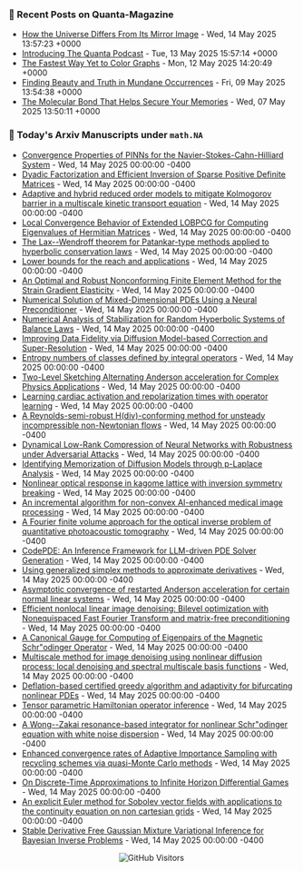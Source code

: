 ### 📝 Recent Posts on Quanta-Magazine
<!-- quanta starts -->
* <a href="https://www.quantamagazine.org/how-the-universe-differs-from-its-mirror-image-20250514/">How the Universe Differs From Its Mirror Image</a> - Wed, 14 May 2025 13:57:23 +0000
* <a href="https://www.quantamagazine.org/introducing-the-quanta-podcast-20250513/">Introducing The Quanta Podcast</a> - Tue, 13 May 2025 15:57:14 +0000
* <a href="https://www.quantamagazine.org/the-fastest-way-yet-to-color-graphs-20250512/">The Fastest Way Yet to Color Graphs</a> - Mon, 12 May 2025 14:20:49 +0000
* <a href="https://www.quantamagazine.org/finding-beauty-and-truth-in-mundane-occurrences-20250509/">Finding Beauty and Truth in Mundane Occurrences</a> - Fri, 09 May 2025 13:54:38 +0000
* <a href="https://www.quantamagazine.org/the-molecular-bond-that-helps-secure-your-memories-20250507/">The Molecular Bond That Helps Secure Your Memories</a> - Wed, 07 May 2025 13:50:11 +0000
<!-- quanta ends -->


### 📝 Today's Arxiv Manuscripts under ``math.NA``
<!-- arxiv-math-na starts -->
* <a href="https://arxiv.org/abs/2505.07964">Convergence Properties of PINNs for the Navier-Stokes-Cahn-Hilliard System</a> - Wed, 14 May 2025 00:00:00 -0400
* <a href="https://arxiv.org/abs/2505.08144">Dyadic Factorization and Efficient Inversion of Sparse Positive Definite Matrices</a> - Wed, 14 May 2025 00:00:00 -0400
* <a href="https://arxiv.org/abs/2505.08214">Adaptive and hybrid reduced order models to mitigate Kolmogorov barrier in a multiscale kinetic transport equation</a> - Wed, 14 May 2025 00:00:00 -0400
* <a href="https://arxiv.org/abs/2505.08218">Local Convergence Behavior of Extended LOBPCG for Computing Eigenvalues of Hermitian Matrices</a> - Wed, 14 May 2025 00:00:00 -0400
* <a href="https://arxiv.org/abs/2505.08387">The Lax--Wendroff theorem for Patankar-type methods applied to hyperbolic conservation laws</a> - Wed, 14 May 2025 00:00:00 -0400
* <a href="https://arxiv.org/abs/2505.08427">Lower bounds for the reach and applications</a> - Wed, 14 May 2025 00:00:00 -0400
* <a href="https://arxiv.org/abs/2505.08461">An Optimal and Robust Nonconforming Finite Element Method for the Strain Gradient Elasticity</a> - Wed, 14 May 2025 00:00:00 -0400
* <a href="https://arxiv.org/abs/2505.08491">Numerical Solution of Mixed-Dimensional PDEs Using a Neural Preconditioner</a> - Wed, 14 May 2025 00:00:00 -0400
* <a href="https://arxiv.org/abs/2505.08511">Numerical Analysis of Stabilization for Random Hyperbolic Systems of Balance Laws</a> - Wed, 14 May 2025 00:00:00 -0400
* <a href="https://arxiv.org/abs/2505.08526">Improving Data Fidelity via Diffusion Model-based Correction and Super-Resolution</a> - Wed, 14 May 2025 00:00:00 -0400
* <a href="https://arxiv.org/abs/2505.08572">Entropy numbers of classes defined by integral operators</a> - Wed, 14 May 2025 00:00:00 -0400
* <a href="https://arxiv.org/abs/2505.08587">Two-Level Sketching Alternating Anderson acceleration for Complex Physics Applications</a> - Wed, 14 May 2025 00:00:00 -0400
* <a href="https://arxiv.org/abs/2505.08631">Learning cardiac activation and repolarization times with operator learning</a> - Wed, 14 May 2025 00:00:00 -0400
* <a href="https://arxiv.org/abs/2505.08708">A Reynolds-semi-robust H(div)-conforming method for unsteady incompressible non-Newtonian flows</a> - Wed, 14 May 2025 00:00:00 -0400
* <a href="https://arxiv.org/abs/2505.08022">Dynamical Low-Rank Compression of Neural Networks with Robustness under Adversarial Attacks</a> - Wed, 14 May 2025 00:00:00 -0400
* <a href="https://arxiv.org/abs/2505.08246">Identifying Memorization of Diffusion Models through p-Laplace Analysis</a> - Wed, 14 May 2025 00:00:00 -0400
* <a href="https://arxiv.org/abs/2505.08289">Nonlinear optical response in kagome lattice with inversion symmetry breaking</a> - Wed, 14 May 2025 00:00:00 -0400
* <a href="https://arxiv.org/abs/2505.08324">An incremental algorithm for non-convex AI-enhanced medical image processing</a> - Wed, 14 May 2025 00:00:00 -0400
* <a href="https://arxiv.org/abs/2505.08400">A Fourier finite volume approach for the optical inverse problem of quantitative photoacoustic tomography</a> - Wed, 14 May 2025 00:00:00 -0400
* <a href="https://arxiv.org/abs/2505.08783">CodePDE: An Inference Framework for LLM-driven PDE Solver Generation</a> - Wed, 14 May 2025 00:00:00 -0400
* <a href="https://arxiv.org/abs/2310.16997">Using generalized simplex methods to approximate derivatives</a> - Wed, 14 May 2025 00:00:00 -0400
* <a href="https://arxiv.org/abs/2312.04776">Asymptotic convergence of restarted Anderson acceleration for certain normal linear systems</a> - Wed, 14 May 2025 00:00:00 -0400
* <a href="https://arxiv.org/abs/2407.06834">Efficient nonlocal linear image denoising: Bilevel optimization with Nonequispaced Fast Fourier Transform and matrix-free preconditioning</a> - Wed, 14 May 2025 00:00:00 -0400
* <a href="https://arxiv.org/abs/2409.06023">A Canonical Gauge for Computing of Eigenpairs of the Magnetic Schr"odinger Operator</a> - Wed, 14 May 2025 00:00:00 -0400
* <a href="https://arxiv.org/abs/2409.15952">Multiscale method for image denoising using nonlinear diffusion process: local denoising and spectral multiscale basis functions</a> - Wed, 14 May 2025 00:00:00 -0400
* <a href="https://arxiv.org/abs/2501.12361">Deflation-based certified greedy algorithm and adaptivity for bifurcating nonlinear PDEs</a> - Wed, 14 May 2025 00:00:00 -0400
* <a href="https://arxiv.org/abs/2502.10888">Tensor parametric Hamiltonian operator inference</a> - Wed, 14 May 2025 00:00:00 -0400
* <a href="https://arxiv.org/abs/2503.19346">A Wong--Zakai resonance-based integrator for nonlinear Schr"odinger equation with white noise dispersion</a> - Wed, 14 May 2025 00:00:00 -0400
* <a href="https://arxiv.org/abs/2505.05037">Enhanced convergence rates of Adaptive Importance Sampling with recycling schemes via quasi-Monte Carlo methods</a> - Wed, 14 May 2025 00:00:00 -0400
* <a href="https://arxiv.org/abs/2112.03153">On Discrete-Time Approximations to Infinite Horizon Differential Games</a> - Wed, 14 May 2025 00:00:00 -0400
* <a href="https://arxiv.org/abs/2402.04118">An explicit Euler method for Sobolev vector fields with applications to the continuity equation on non cartesian grids</a> - Wed, 14 May 2025 00:00:00 -0400
* <a href="https://arxiv.org/abs/2501.04259">Stable Derivative Free Gaussian Mixture Variational Inference for Bayesian Inverse Problems</a> - Wed, 14 May 2025 00:00:00 -0400
<!-- arxiv-math-na ends -->

<div align="center">
  
![GitHub Visitors](https://api.visitorbadge.io/api/visitors?path=https%3A%2F%2Fgithub.com%2Flowrank&label=profile%20views&labelColor=%231e1e2e&countColor=%23cba6f7)



</div>
